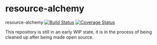 # resource-alchemy
resource-alchemy
[![Build Status](https://travis-ci.org/TomNeyland/resource-alchemy.svg?branch=master)](https://travis-ci.org/TomNeyland/resource-alchemy) [![Coverage Status](https://coveralls.io/repos/TomNeyland/resource-alchemy/badge.svg?branch=master)](https://coveralls.io/r/TomNeyland/resource-alchemy?branch=master)


This repository is still in an early WIP state, it is in the process of being cleaned up after being made open source.
